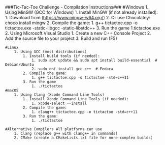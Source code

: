 ###Tic-Tac-Toe Challenge - Compilation Instructions###
    #Windows
        1. Using MinGW (GCC for Windows)
            1. Install MinGW (if not already installed):
                1. Download from (https://www.mingw-w64.org/)
                2. Or use Chocolatey: choco install mingw
            2. Compile the game:
                1.  g++ tictactoe.cpp -o tictactoe.exe -static-libgcc -static-libstdc++
            3. Run the game
                1.tictactoe.exe
        2. Using Microsoft Visual Studio
            1. Create a new C++ Console Project
            2. Add the source file to your project
            3. Build and run (F5)
  
    #Linux
        1. Using GCC (most distributions)
            1. Install build tools (if needed):
                1. sudo apt update && sudo apt install build-essential  # Debian/Ubuntu
                2. sudo dnf install gcc-c++  # Fedora
            2. Compile the game:
                1. g++ tictactoe.cpp -o tictactoe -std=c++11
            3. Run the game
                1. ./tictactoe
    #macOS
        1. Using Clang (Xcode Command Line Tools)
            1. Install Xcode Command Line Tools (if needed):
                1. xcode-select --install
            2. Compile the game:
                1. clang++ tictactoe.cpp -o tictactoe -std=c++11
            3. Run the game:
                1. ./tictactoe

    #Alternative Compilers All platforms can use    
        1. Clang (replace g++ with clang++ in commands)
        2. CMake (create a CMakeLists.txt file for more complex builds)
